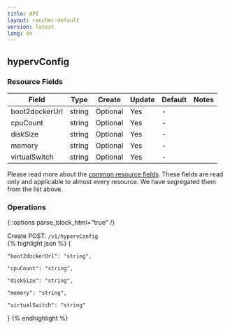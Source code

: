 ```yaml
---
title: API
layout: rancher-default
version: latest
lang: en
---
```


## hypervConfig



### Resource Fields

Field | Type | Create | Update | Default | Notes
---|---|---|---|---|---
boot2dockerUrl | string | Optional | Yes | - | 
cpuCount | string | Optional | Yes | - | 
diskSize | string | Optional | Yes | - | 
memory | string | Optional | Yes | - | 
virtualSwitch | string | Optional | Yes | - | 


Please read more about the [common resource fields]({{site.baseurl}}/rancher/{{page.version}}/{{page.lang}}/api/common/). 
These fields are read only and applicable to almost every resource. We have segregated them from the list above.


### Operations
{::options parse_block_html="true" /}



<div class="action">
<span class="header">
Create
<span class="headerright">POST:  <code>/v1/hypervConfig</code></span></span>
<div class="action-contents">
{% highlight json %} 
{

	"boot2dockerUrl": "string",

	"cpuCount": "string",

	"diskSize": "string",

	"memory": "string",

	"virtualSwitch": "string"

} 
{% endhighlight %}
</div>
</div>










